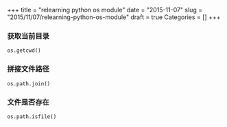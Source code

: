 +++
title = "relearning python os module"
date = "2015-11-07"
slug = "2015/11/07/relearning-python-os-module"
draft = true
Categories = []
+++

### 获取当前目录
    os.getcwd()
### 拼接文件路径
    os.path.join()
### 文件是否存在
    os.path.isfile()

